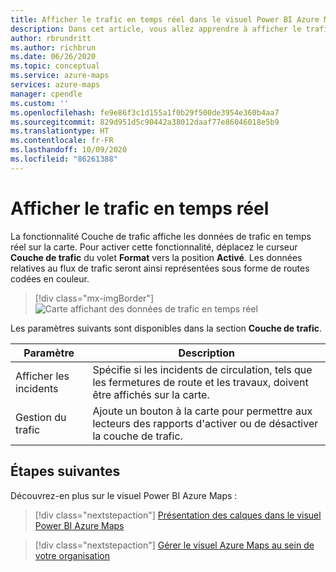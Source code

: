 ```yaml
---
title: Afficher le trafic en temps réel dans le visuel Power BI Azure Maps | Microsoft Azure Maps
description: Dans cet article, vous allez apprendre à afficher le trafic en temps dans le visuel Microsoft Azure Maps pour Power BI.
author: rbrundritt
ms.author: richbrun
ms.date: 06/26/2020
ms.topic: conceptual
ms.service: azure-maps
services: azure-maps
manager: cpendle
ms.custom: ''
ms.openlocfilehash: fe9e86f3c1d155a1f0b29f500de3954e360b4aa7
ms.sourcegitcommit: 829d951d5c90442a38012daaf77e86046018e5b9
ms.translationtype: HT
ms.contentlocale: fr-FR
ms.lasthandoff: 10/09/2020
ms.locfileid: "86261388"
---
```

# <a name="show-real-time-traffic"></a>Afficher le trafic en temps réel

La fonctionnalité Couche de trafic affiche les données de trafic en temps réel sur la carte. Pour activer cette fonctionnalité, déplacez le curseur **Couche de trafic** du volet **Format** vers la position **Activé**. Les données relatives au flux de trafic seront ainsi représentées sous forme de routes codées en couleur.

> [!div class="mx-imgBorder"]
> ![Carte affichant des données de trafic en temps réel](media/power-bi-visual/traffic-layer.png)

Les paramètres suivants sont disponibles dans la section **Couche de trafic**.

| Paramètre         | Description    |
|-----------------|----------------|
| Afficher les incidents  | Spécifie si les incidents de circulation, tels que les fermetures de route et les travaux, doivent être affichés sur la carte. |
| Gestion du trafic | Ajoute un bouton à la carte pour permettre aux lecteurs des rapports d'activer ou de désactiver la couche de trafic.  |

## <a name="next-steps"></a>Étapes suivantes

Découvrez-en plus sur le visuel Power BI Azure Maps :

> [!div class="nextstepaction"]
> [Présentation des calques dans le visuel Power BI Azure Maps](power-bi-visual-understanding-layers.md)

> [!div class="nextstepaction"]
> [Gérer le visuel Azure Maps au sein de votre organisation](power-bi-visual-manage-access.md)
